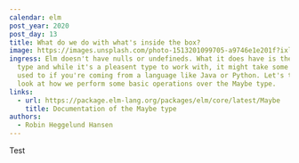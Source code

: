 ```yaml
---
calendar: elm
post_year: 2020
post_day: 13
title: What do we do with what's inside the box?
image: https://images.unsplash.com/photo-1513201099705-a9746e1e201f?ixlib=rb-1.2.1&ixid=eyJhcHBfaWQiOjEyMDd9&auto=format&fit=crop&w=2167&q=80
ingress: Elm doesn't have nulls or undefineds. What it does have is the Maybe
  type and while it's a pleasent type to work with, it might take some getting
  used to if you're coming from a language like Java or Python. Let's take a
  look at how we perform some basic operations over the Maybe type.
links:
  - url: https://package.elm-lang.org/packages/elm/core/latest/Maybe
    title: Documentation of the Maybe type
authors:
  - Robin Heggelund Hansen
---
```

Test